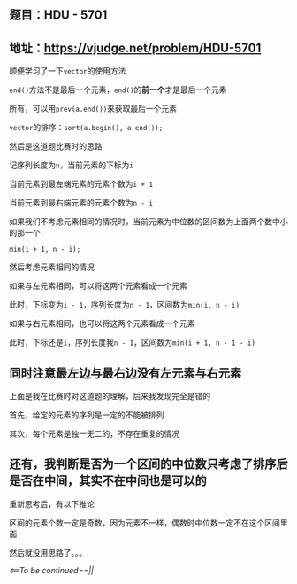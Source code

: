 ## 题目：HDU - 5701
地址：https://vjudge.net/problem/HDU-5701
---
顺便学习了一下`vector`的使用方法

`end()`方法不是最后一个元素，`end()`的**前一个**才是最后一个元素

所有，可以用`prev(a.end())`来获取最后一个元素

`vector`的排序：`sort(a.begin(), a.end());`

然后是这道题比赛时的思路

记序列长度为`n`，当前元素的下标为`i`

当前元素到最左端元素的元素个数为`i + 1`

当前元素到最右端元素的元素个数为`n - i`

如果我们不考虑元素相同的情况时，当前元素为中位数的区间数为上面两个数中小的那一个

`min(i + 1, n - i);`

然后考虑元素相同的情况

如果与左元素相同，可以将这两个元素看成一个元素

此时，下标变为`i - 1`，序列长度为`n - 1`，区间数为`min(i, n - i)`

如果与右元素相同，也可以将这两个元素看成一个元素

此时，下标还是`i`，序列长度我`n - 1`，区间数为`min(i + 1, n - 1 - i)`

同时注意最左边与最右边没有左元素与右元素
---
上面是我在比赛时对这道题的理解，后来我发现完全是错的

首先，给定的元素的序列是一定的不能被排列

其次，每个元素是独一无二的，不存在重复的情况

还有，我判断是否为一个区间的中位数只考虑了排序后是否在中间，其实不在中间也是可以的
---
重新思考后，有以下推论

区间的元素个数一定是奇数，因为元素不一样，偶数时中位数一定不在这个区间里面

然后就没用思路了。。。

*<==To be continued==|\|*